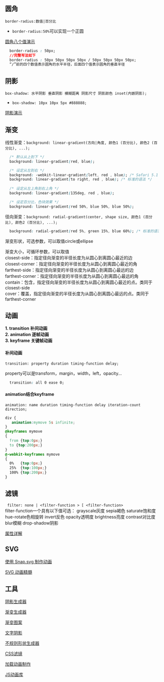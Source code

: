 ## 圆角
`border-radius:数值|百分比`  

* `border-radius:50%`可以实现一个正圆  

[圆角八个值演示](https://developer.mozilla.org/en-US/docs/Web/CSS/CSS_Background_and_Borders/Border-radius_generator)  

```css
  border-radius : 50px;
  //完整写法如下
  border-radius : 50px 50px 50px 50px / 50px 50px 50px 50px;
  “/”前的四个数值表示圆角的水平半径，后面四个值表示圆角的垂直半径

```


## 阴影

`box-shadow: 水平阴影 垂直阴影 模糊距离 阴影尺寸 阴影颜色 inset(内嵌阴影);`  

* `box-shadow: 10px 10px 5px #888888;`

[阴影演示](http://www.css88.com/tool/css3Preview/Box-Shadow.html)  



## 渐变

线性渐变：`background: linear-gradient(方向|角度, 颜色1 (百分比), 颜色2 (百分比), ...);`

```css
  /* 默认从上到下 */
  background: linear-gradient(red, blue); 

  /* 设定从左到右 */
  background: -webkit-linear-gradient(left, red , blue); /* Safari 5.1 - 6.0 */
  background: linear-gradient(to right, red , blue); /* 标准的语法 */
  
  /* 设定从左上角到右上角 */
  background: linear-gradient(135deg, red , blue); 

  /* 设定百分比，色块效果 */
  background: linear-gradient(red 50%, blue 50%, blue 50%); 

```


径向渐变：`background: radial-gradient(center, shape size, 颜色1 (百分比), 颜色2 (百分比), ...);`

```css
  background: radial-gradient(red 5%, green 15%, blue 60%); /* 标准的语法 */
```
渐变形状，可选参数，可以取值circle或ellipse

渐变大小，可循环参数，可以取值  
closest-side：指定径向渐变的半径长度为从圆心到离圆心最近的边  
closest-corner：指定径向渐变的半径长度为从圆心到离圆心最近的角  
farthest-side：指定径向渐变的半径长度为从圆心到离圆心最远的边  
farthest-corner：指定径向渐变的半径长度为从圆心到离圆心最远的角  
contain：包含，指定径向渐变的半径长度为从圆心到离圆心最近的点。类同于closest-side  
cover：覆盖，指定径向渐变的半径长度为从圆心到离圆心最远的点。类同于farthest-corner    

## 动画
**1. transition 补间动画**  
**2. animation 逐帧动画**  
**3. keyframe 关键帧动画**

#### 补间动画

`transition: property duration timing-function delay;`

property可以是transform，margin，width，left，opacity...

```css
  transition: all 0 ease 0;

```

#### animation结合keyframe
`animation: name duration timing-function delay iteration-count direction;`

  ```css
  div {
     animation:mymove 5s infinite;
  }
  @keyframes mymove
  {
    from {top:0px;}
    to {top:200px;}
  }
  @-webkit-keyframes mymove
  {
    0%   {top:0px;}
    25%  {top:100px;}
    100% {top:200px;}
  }
```
## 滤镜

` filter: none | <filter-function > [ <filter-function>`  
filter-function一个具有以下值可选：
grayscale灰度
sepia褐色
saturate饱和度
hue-rotate色相旋转
invert反色
opacity透明度
brightness亮度
contrast对比度
blur模糊
drop-shadow阴影

[属性详解](http://www.w3cplus.com/css3/ten-effects-with-css3-filter)  

## SVG

[使用 Snap.svg 制作动画](https://aotu.io/notes/2017/01/22/snapsvg/?o2src=juejin&o2layout=compat)  

[SVG 动画精髓](https://www.villainhr.com/page/2017/05/01/SVG%20%E5%8A%A8%E7%94%BB%E7%B2%BE%E9%AB%93?utm_source=tuicool&utm_medium=referral)  

## 工具

[阴影生成器](https://www.themeshock.com/css-drop-shadow/)  

[渐变生成器](http://www.colorzilla.com/gradient-editor/)  

[渐变图案](http://lea.verou.me/css3patterns/#)  

[文字阴影](https://www.mixfont.com/shadows)  

[不规则形状生成器](http://bennettfeely.com/clippy/)  

[CSS滤镜](https://www.cssfilters.co/)  

[加载动画制作](https://loading.io/)  

[JS动画库](https://www.uisdc.com/75-web-animation-tools-1)  
